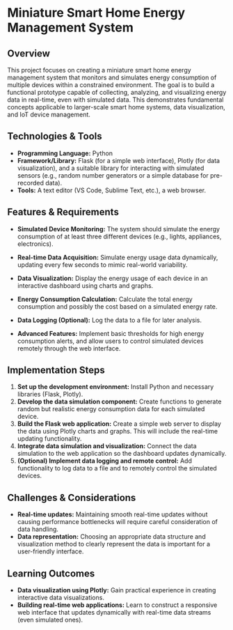 #  Miniature Smart Home Energy Management System

## Overview

This project focuses on creating a miniature smart home energy management system that monitors and simulates energy consumption of multiple devices within a constrained environment.  The goal is to build a functional prototype capable of collecting, analyzing, and visualizing energy data in real-time, even with simulated data.  This demonstrates fundamental concepts applicable to larger-scale smart home systems, data visualization, and IoT device management.

## Technologies & Tools

* **Programming Language:** Python
* **Framework/Library:** Flask (for a simple web interface),  Plotly (for data visualization), and a suitable library for interacting with simulated sensors (e.g., random number generators or a simple database for pre-recorded data).
* **Tools:**  A text editor (VS Code, Sublime Text, etc.), a web browser.

## Features & Requirements

- **Simulated Device Monitoring:**  The system should simulate the energy consumption of at least three different devices (e.g., lights, appliances, electronics).
- **Real-time Data Acquisition:**  Simulate energy usage data dynamically, updating every few seconds to mimic real-world variability.
- **Data Visualization:**  Display the energy usage of each device in an interactive dashboard using charts and graphs.
- **Energy Consumption Calculation:**  Calculate the total energy consumption and possibly the cost based on a simulated energy rate.
- **Data Logging (Optional):** Log the data to a file for later analysis.

- **Advanced Features:**  Implement basic thresholds for high energy consumption alerts, and allow users to control simulated devices remotely through the web interface.


## Implementation Steps

1. **Set up the development environment:** Install Python and necessary libraries (Flask, Plotly).
2. **Develop the data simulation component:** Create functions to generate random but realistic energy consumption data for each simulated device.
3. **Build the Flask web application:** Create a simple web server to display the data using Plotly charts and graphs.  This will include the real-time updating functionality.
4. **Integrate data simulation and visualization:** Connect the data simulation to the web application so the dashboard updates dynamically.
5. **(Optional) Implement data logging and remote control:** Add functionality to log data to a file and to remotely control the simulated devices.

## Challenges & Considerations

- **Real-time updates:**  Maintaining smooth real-time updates without causing performance bottlenecks will require careful consideration of data handling.
- **Data representation:**  Choosing an appropriate data structure and visualization method to clearly represent the data is important for a user-friendly interface.

## Learning Outcomes

- **Data visualization using Plotly:**  Gain practical experience in creating interactive data visualizations.
- **Building real-time web applications:**  Learn to construct a responsive web interface that updates dynamically with real-time data streams (even simulated ones).

